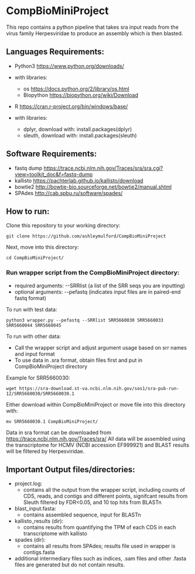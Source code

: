 # CompBioMiniProject

This repo contains a python pipeline that takes sra input reads from the virus family Herpesviridae to produce an assembly which is then blasted.

## Languages Requirements: 
- Python3 https://www.python.org/downloads/
- with libraries:
    - os https://docs.python.org/2/library/os.html
    - Biopython https://biopython.org/wiki/Download

- R https://cran.r-project.org/bin/windows/base/
- with libraries:
    - dplyr, download with: install.packages(dplyr)
    - sleuth, download with: install.packages(sleuth)

## Software Requirements: 
- fastq dump https://trace.ncbi.nlm.nih.gov/Traces/sra/sra.cgi?view=toolkit_doc&f=fastq-dump
- kallisto https://pachterlab.github.io/kallisto/download
- bowtie2 http://bowtie-bio.sourceforge.net/bowtie2/manual.shtml
- SPAdes http://cab.spbu.ru/software/spades/

## How to run:
Clone this repository to your working directory:

    git clone https://github.com/ashleymulford/CompBioMiniProject
    
Next, move into this directory:
     
    cd CompBioMiniProject/
    
### Run wrapper script from the CompBioMiniProject directory:
- required arguments: --SRRlist (a list of the SRR seqs you are inputting)
- optional arguments: --pefastq (indicates input files are in paired-end fastq format)

To run with test data:
    
    python3 wrapper.py --pefastq --SRRlist SRR5660030 SRR5660033 SRR5660044 SRR5660045

To run with other data:
- Call the wrapper script and adjust argument usage based on srr names and input format
- To use data in .sra format, obtain files first and put in CompBioMiniProject directory

Example for SRR5660030:

    wget https://sra-download.st-va.ncbi.nlm.nih.gov/sos1/sra-pub-run-12/SRR5660030/SRR5660030.1

Either download within CompBioMiniProject or move file into this directory with:

    mv SRR5660030.1 CompBioMiniProject/
    
Data in sra format can be downloaded from https://trace.ncbi.nlm.nih.gov/Traces/sra/
All data will be assembled using the transcriptome for HCMV (NCBI accession EF999921) and BLAST results will be filtered by Herpesviridae.

## Important Output files/directories:
- project.log: 
    - contains all the output from the wrapper script, including counts of CDS, reads, and contigs and different points, signifcant results from Sleuth filtered by FDR<0.05, and 10 top hits from BLASTn
- blast_input.fasta: 
    - contains assembled sequence, input for BLASTn
- kallisto_results (dir): 
    - contains results from quantifying the TPM of each CDS in each transcriptome with kallisto
- spades (dir): 
    - contains all results from SPAdes; results file used in wrapper is contigs.fasta
- additional intermediary files such as indices, .sam files and other .fasta files are generated but do not contain results.

